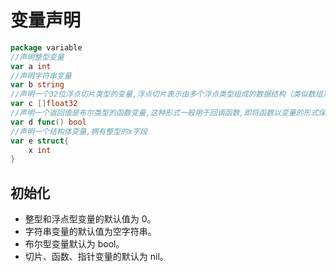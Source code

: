 # 变量声明

```go
package variable
//声明整型变量
var a int
//声明字符串变量
var b string
//声明一个32位浮点切片类型的变量,浮点切片表示由多个浮点类型组成的数据结构（类似数组）
var c []float32
//声明一个返回值是布尔类型的函数变量,这种形式一般用于回调函数,即将函数以变量的形式保存下来,在需要的时候重新调用这个函数
var d func() bool
//声明一个结构体变量,拥有整型的x字段
var e struct{
	x int
}
```

## 初始化

-  整型和浮点型变量的默认值为 0。
-  字符串变量的默认值为空字符串。
-  布尔型变量默认为 bool。
-  切片、函数、指针变量的默认为 nil。